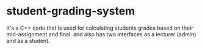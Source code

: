 # student-grading-system
It's a C++ code that is used for calculating students grades based on their mid-assignment and final. and also has two interfaces as a lecturer (admin) and as a student.
